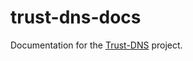 # trust-dns-docs

Documentation for the [Trust-DNS](https://github.com/bluejekyll/trust-dns) project.